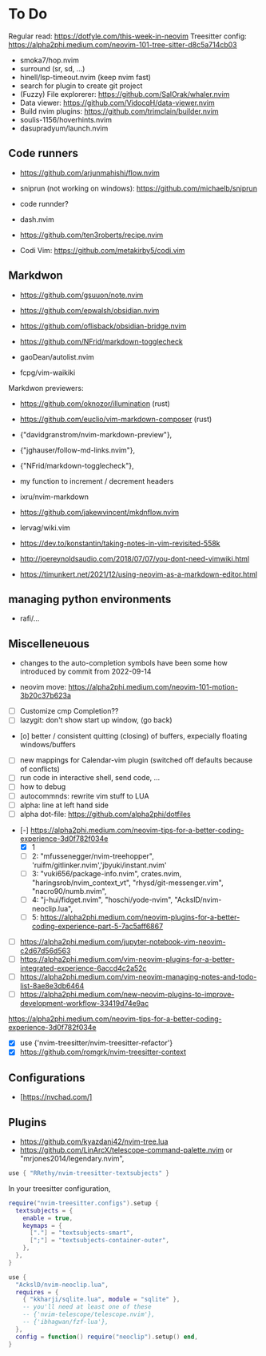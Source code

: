 # To Do

Regular read: https://dotfyle.com/this-week-in-neovim
Treesitter config: https://alpha2phi.medium.com/neovim-101-tree-sitter-d8c5a714cb03

- smoka7/hop.nvim
- surround (sr, sd, ...)
- hinell/lsp-timeout.nvim (keep nvim fast)
- search for plugin to create git project
- (Fuzzy) File explorerer: https://github.com/SalOrak/whaler.nvim
- Data viewer: https://github.com/VidocqH/data-viewer.nvim
- Build nvim plugins: https://github.com/trimclain/builder.nvim
- soulis-1156/hoverhints.nvim
- dasupradyum/launch.nvim

## Code runners

- https://github.com/arjunmahishi/flow.nvim
- sniprun (not working on windows): https://github.com/michaelb/sniprun
- code runnder?
- dash.nvim
- https://github.com/ten3roberts/recipe.nvim

- Codi Vim: https://github.com/metakirby5/codi.vim

## Markdwon

- https://github.com/gsuuon/note.nvim
- https://github.com/epwalsh/obsidian.nvim
- https://github.com/oflisback/obsidian-bridge.nvim

- https://github.com/NFrid/markdown-togglecheck
- gaoDean/autolist.nvim
- fcpg/vim-waikiki

Markdwon previewers:

- https://github.com/oknozor/illumination (rust)
- https://github.com/euclio/vim-markdown-composer (rust)
- {"davidgranstrom/nvim-markdown-preview"},
- {"jghauser/follow-md-links.nvim"},
- {"NFrid/markdown-togglecheck"},

- my function to increment / decrement headers
- ixru/nvim-markdown
- https://github.com/jakewvincent/mkdnflow.nvim
- lervag/wiki.vim

- https://dev.to/konstantin/taking-notes-in-vim-revisited-558k
- http://joereynoldsaudio.com/2018/07/07/you-dont-need-vimwiki.html
- https://timunkert.net/2021/12/using-neovim-as-a-markdown-editor.html

## managing python environments

- rafi/...

## Miscelleneuous

- changes to the auto-completion symbols have been some how introduced by commit from 2022-09-14

- neovim move: https://alpha2phi.medium.com/neovim-101-motion-3b20c37b623a
- [ ] Customize cmp Completion??
- [ ] lazygit: don't show start up window, (go back)
- [o] better / consistent quitting (closing) of buffers, expecially floating windows/buffers
- [ ] new mappings for Calendar-vim plugin (switched off defaults because of conflicts)
- [ ] run code in interactive shell, send code, ...
- [ ] how to debug
- [ ] autocommnds: rewrite vim stuff to LUA
- [ ] alpha: line at left hand side
- [ ] alpha dot-file: https://github.com/alpha2phi/dotfiles
- [-] https://alpha2phi.medium.com/neovim-tips-for-a-better-coding-experience-3d0f782f034e
  - [x] 1
  - [ ] 2: "mfussenegger/nvim-treehopper", 'ruifm/gitlinker.nvim','jbyuki/instant.nvim'
  - [ ] 3: "vuki656/package-info.nvim", crates.nvim, "haringsrob/nvim_context_vt", "rhysd/git-messenger.vim", "nacro90/numb.nvim",
  - [ ] 4: "j-hui/fidget.nvim", "hoschi/yode-nvim", "AckslD/nvim-neoclip.lua",
  - [ ] 5: https://alpha2phi.medium.com/neovim-plugins-for-a-better-coding-experience-part-5-7ac5aff6867
- [ ] https://alpha2phi.medium.com/jupyter-notebook-vim-neovim-c2d67d56d563
- [ ] https://alpha2phi.medium.com/vim-neovim-plugins-for-a-better-integrated-experience-6accd4c2a52c
- [ ] https://alpha2phi.medium.com/vim-neovim-managing-notes-and-todo-list-8ae8e3db6464
- [ ] https://alpha2phi.medium.com/new-neovim-plugins-to-improve-development-workflow-33419d74e9ac

https://alpha2phi.medium.com/neovim-tips-for-a-better-coding-experience-3d0f782f034e

- [x] use {'nvim-treesitter/nvim-treesitter-refactor'}
- [x] https://github.com/romgrk/nvim-treesitter-context

## Configurations

- [https://nvchad.com/]

## Plugins

- https://github.com/kyazdani42/nvim-tree.lua
- https://github.com/LinArcX/telescope-command-palette.nvim or "mrjones2014/legendary.nvim",

```lua
use { "RRethy/nvim-treesitter-textsubjects" }
```

In your treesitter configuration,

```lua
require("nvim-treesitter.configs").setup {
  textsubjects = {
    enable = true,
    keymaps = {
      ["."] = "textsubjects-smart",
      [";"] = "textsubjects-container-outer",
    },
  },
}
```

```lua
use {
  "AckslD/nvim-neoclip.lua",
  requires = {
    { "kkharji/sqlite.lua", module = "sqlite" },
    -- you'll need at least one of these
    -- {'nvim-telescope/telescope.nvim'},
    -- {'ibhagwan/fzf-lua'},
  },
  config = function() require("neoclip").setup() end,
}
```
